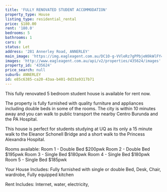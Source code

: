 ```yaml
---
title: 'FULLY RENOVATED STUDENT ACCOMMODATION'
property_type: House
listing_type: residential_rental
price: $180.00
rent: '180.0'
bedrooms: 5
bathrooms: 1
cars: 0
status: Let
address: '281 Annerley Road, ANNERLEY'
main_image: 'https://img.eagleagent.com.au/DC1O-g-VVleRz7gPPbjeN9kWlFY=/1280x854/smart/https://s3-us-west-2.amazonaws.com/eagleagent-orig/images/6826200/415665831-image-M.jpg'
images: 'http://www.eagleagent.com.au/api/v2/properties/435624/images'
property_id: '435624'
price_search: null
suburb: ANNERLEY
id: e85c6385-ca20-43aa-b401-0d33a9317b71
---
```

This fully renovated 5 bedroom student house is available for rent now.

The property is fully furnished with quality furniture and appliances including double beds in some of the rooms. The city is within 10 minutes away and you can walk to public transport  the nearby Centro Burunda and the PA Hospital.

This house is perfect for students studying at UQ as its only a 15 minute walk to the  Eleanor Schonell Bridge and a short walk to the Princess Alexandra  Hospital.

Rooms available:
Room 1 -  Double Bed  $200pwk
Room 2 - Double Bed  $195pwk
Room 3 - Single Bed    $180pwk
Room 4 - Single Bed    $180pwk
Room 5 - Single Bed    $185pwk

Your House Includes:
Fully furnished with single or double Bed, Desk, Chair, wardrobe, Fully equipped kitchen

Rent Includes: Internet, water, electricity,